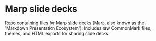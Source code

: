 # Marp slide decks

Repo containing files for Marp slide decks (Marp, also known as the 'Markdown Presentation Ecosystem'). Includes raw CommonMark files, themes, and HTML exports for sharing slide decks. 
